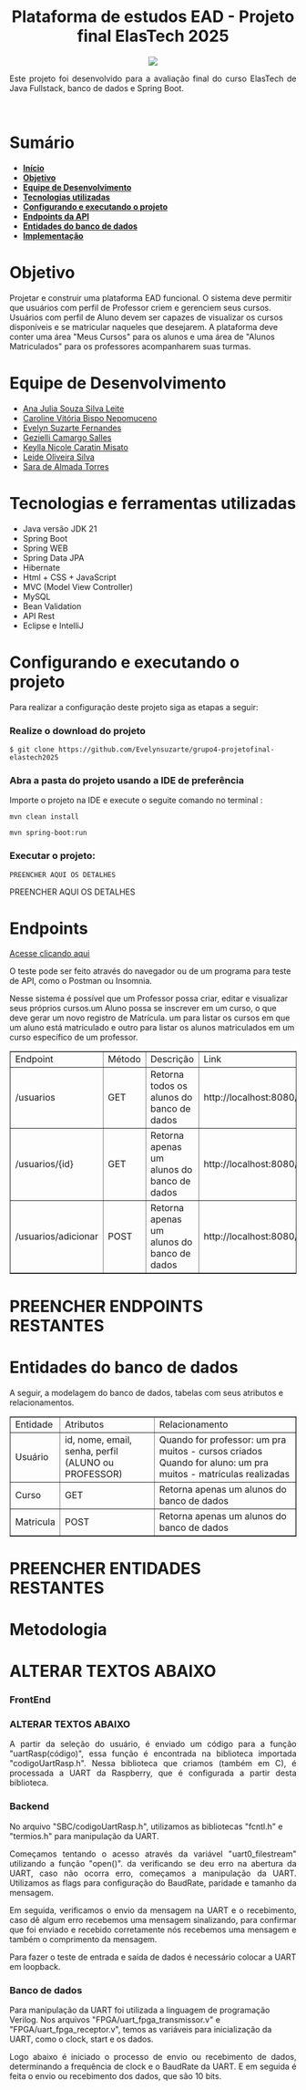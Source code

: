 <div id="inicio">
    <h1 align="center">Plataforma de estudos EAD - Projeto final ElasTech 2025 </h1>
    <p align="center">
        <img src="http://img.shields.io/static/v1?label=STATUS&message=Concluido&color=GREEN&style=for-the-badge"/>
    </p>
	<p align="justify"> 
		Este projeto foi desenvolvido para a avaliação final do curso ElasTech de Java Fullstack, banco de dados e Spring Boot.
	</p><br>
</div>

<div id="sumario">
    <h1>Sumário</h1>
	<ul>
		<li><a href="#inicio"> <b>Início</b></li>
        <li><a href="#objetivo"> <b>Objetivo</b></li>
        <li><a href="#equipe"> <b>Equipe de Desenvolvimento</b></li>
        <li><a href="#tecnologias"> <b>Tecnologias utilizadas</b> </a> </li>
        <li><a href="#execucao"> <b>Configurando e executando o projeto</b> </a> </li>
        <li><a href="#endpoints"> <b>Endpoints da API</b> </a> </li>
        <li><a href="#entidades"> <b>Entidades do banco de dados</b> </a> </li>
		<li><a href="#implementacao"> <b>Implementação</b> </a> </li>
	</ul>	
</div>

<div id="objetivo">
    <h1>Objetivo</h1>
    <p>Projetar e construir uma plataforma EAD funcional. O sistema deve permitir que usuários com perfil de Professor criem e gerenciem seus cursos. Usuários com perfil de Aluno devem ser capazes de visualizar os cursos disponíveis e se matricular naqueles que desejarem. A plataforma deve conter uma área "Meus Cursos" para os alunos e uma área de "Alunos Matriculados" para os professores acompanharem suas turmas.
</p>
</div>


<div id="equipe">
    <h1>Equipe de Desenvolvimento</h1>
    <ul>
		<li><a href="https://github.com/anajulia-ssl"> Ana Julia Souza Silva Leite</li>
		<li><a href="https://github.com/car0l15"> Caroline Vitória Bispo Nepomuceno</a></li>
        <li><a href="https://github.com/evelynsuzarte"> Evelyn Suzarte Fernandes</a></li>
        <li><a href="https://github.com/Camargoge"> Gezielli Camargo Salles</a></li>
        <li><a href="https://github.com/keyllacaratin-commits"> Keylla Nicole Caratin Misato</a></li>
        <li><a href="https://github.com/LeideSilva10"> Leide Oliveira Silva</a></li>
        <li><a href="https://github.com/saraalmada"> Sara de Almada Torres</a></li>
	</ul>
</div>

<div id="tecnologias">
	<h1> Tecnologias e ferramentas utilizadas </h1>
	<ul>
        <li>Java versão JDK 21</li>
        <li>Spring Boot</li>
        <li>Spring WEB</li>
        <li>Spring Data JPA</li>
        <li>Hibernate</li>
        <li>Html + CSS + JavaScript</li>
        <li>MVC (Model View Controller)</li>
        <li>MySQL</li>
        <li>Bean Validation</li>
        <li>API Rest</li>
        <li>Eclipse e IntelliJ</li>
	</ul>	
</div>



<div id="execucao">
    <h1>Configurando e executando o projeto</h1>
    <p>Para realizar a configuração deste projeto siga as etapas a seguir:</p>
    <h3>Realize o download do projeto</h3>
    <p><code>$ git clone https://github.com/Evelynsuzarte/grupo4-projetofinal-elastech2025</code></p>
    <h3>Abra a pasta do projeto usando a IDE de preferência</h3>
    <p>Importe o projeto na IDE e execute o seguite comando no terminal :</p>
    <p><code>mvn clean install</code></p>
    <p><code>mvn spring-boot:run</code></p>
    <h3>Executar o projeto:</h3>
    <p><code>PREENCHER AQUI OS DETALHES</code></p>
    <p>
        PREENCHER AQUI OS DETALHES
    </p>
    
<div id="endpoints">
    <h1>Endpoints</h1>
	<p><a href="http://localhost:8080/usuarios">Acesse clicando aqui</a></p>
    <p>O teste pode ser feito através do navegador ou de um programa para teste de API, como o Postman ou Insomnia.</p> 
    <p></p>
    <p>Nesse sistema é possível que um Professor possa criar, editar e visualizar seus próprios cursos.um Aluno possa se inscrever em um
    curso, o que deve gerar um novo registro de Matrícula. um para listar os cursos em que um aluno está matriculado e outro para listar os alunos matriculados em um curso específico de um professor.
    </p>
    <table border="1" align="center">
    <tr>
        <td>Endpoint</td>
        <td>Método</td>
        <td>Descrição</td>
        <td>Link</td>
    </tr>
    <tr>
        <td>/usuarios</td>
        <td>GET</td>
        <td>Retorna todos os alunos do banco de dados</td>
        <td>http://localhost:8080/usuarios</td>
    </tr>
    <tr>
        <td>/usuarios/{id}</td>
        <td>GET</td>
        <td>Retorna apenas um alunos do banco de dados</td>
        <td>http://localhost:8080/usuarios/{id}</td>
    </tr>
    <tr>
        <td>/usuarios/adicionar</td>
        <td>POST</td>
        <td>Retorna apenas um alunos do banco de dados</td>
        <td>http://localhost:8080/usuarios/adicionar</td>
    </tr>
</table>
    <h1><b>PREENCHER ENDPOINTS RESTANTES</b></h1>

<div id="entidades">
    <h1>Entidades do banco de dados</h1>
    <p>A seguir, a modelagem do banco de dados, tabelas com seus atributos e relacionamentos.
    </p>
    <table border="1" align="center">
    <tr>
        <td>Entidade</td>
        <td>Atributos</td>
        <td>Relacionamento</td>
    </tr>
    <tr>
        <td>Usuário</td>
        <td>id, nome, email, senha, perfil (ALUNO ou PROFESSOR)</td>
        <td>Quando for professor: um pra muitos - cursos criados
            Quando for aluno: um pra muitos - matrículas realizadas    
        </td>
    </tr>
    <tr>
        <td>Curso</td>
        <td>GET</td>
        <td>Retorna apenas um alunos do banco de dados</td>
    </tr>
    <tr>
        <td>Matricula</td>
        <td>POST</td>
        <td>Retorna apenas um alunos do banco de dados</td>
    </tr>
</table>
    <h1><b>PREENCHER ENTIDADES RESTANTES</b></h1>


<div id="implementacao">
    <h1>Metodologia</h1>
    <h1><b>ALTERAR TEXTOS ABAIXO</b></h1>
   <h3><p><b>FrontEnd</b></p></h3>
    <p align="justify"> 
       <h3><b>ALTERAR TEXTOS ABAIXO </b></h3>
    <p>   
    <p align="justify"> A partir da seleção do usuário, é enviado um código para a função "uartRasp(código)", essa função é encontrada na biblioteca importada "codigoUartRasp.h". Nessa biblioteca que criamos (também em C), é processada a UART da Raspberry, que é configurada a partir desta biblioteca.
    </p>
    <h3><p><b>Backend</b></p></h3>
    <p>
        No arquivo "SBC/codigoUartRasp.h", utilizamos as bibliotecas "fcntl.h" e "termios.h" para manipulação da UART.
    <p>   
    <p align="justify"> 
        Começamos tentando o acesso através da variável "uart0_filestream" utilizando a função "open()". da verificando se deu erro na abertura da UART, caso não ocorra erro, começamos a manipulação da UART. Utilizamos as flags para configuração do BaudRate, paridade e tamanho da mensagem.
    </p>
    <p align="justify"> 
        Em seguida, verificamos o envio da mensagem na UART e o recebimento, caso dê algum erro recebemos uma mensagem sinalizando, para confirmar que foi enviado e recebido corretamente nós recebemos uma mensagem e também o comprimento da mensagem.
    </p>
    <p>
        Para fazer o teste de entrada e saída de dados é necessário colocar a UART em loopback.
    </p>
    <h3><p><b>Banco de dados</b></p></h3>
    <p>
        Para manipulação da UART foi utilizada a linguagem de programação Verilog. Nos arquivos "FPGA/uart_fpga_transmissor.v" e "FPGA/uart_fpga_receptor.v", temos as variáveis para inicialização da UART, como o clock, start e os dados. 
    <p>   
    <p align="justify"> 
        Logo abaixo é iniciado o processo de envio ou recebimento de dados, determinando a frequência de clock e o BaudRate da UART. E em seguida é feita o envio ou recebimento dos dados, que são 10 bits.
    </p>
	
</div>
    
</div>

